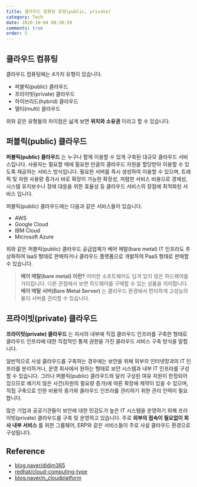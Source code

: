 ```yaml
---
title: 클라우드 컴퓨팅 유형(public, private)
category: Tech
date: 2020-10-04 00:30:59
comments: true
order: 5
---
```




## 클라우드 컴퓨팅
클라우드 컴퓨팅에는 4가지 유형이 있습니다.

* 퍼블릭(public) 클라우드
* 프라이빗(private) 클라우드
* 하이브리드(hybrid) 클라우드
* 멀티(multi) 클라우드

위와 같은 유형들의 차이점은 넓게 보면 __위치와 소유권__ 이라고 할 수 있습니다.

## 퍼블릭(public) 클라우드
__퍼블릭(public) 클라우드__ 는 누구나 함께 이용할 수 있게 구축된 대규모 클라우드 서비스입니다. 사용자는 필요할 때에 필요한 만큼의 클라우드 자원을 할당받아 이용할 수 있도록 제공하는 서비스 방식입니다. 필요한 서버를 즉시 생성하여 이용할 수 있으며, 트래픽 및 자원 사용량 증가시 바로 확장이 가능한 확장성, 저렴한 서비스 비용으로 경제성, 시스템 유지보수나 장애 대응을 위한 효율성 등 클라우드 서비스의 장점에 최적화된 서비스 입니다.

퍼블릭(public) 클라우드에는 다음과 같은 서비스들이 있습니다.

* AWS
* Google Cloud
* IBM Cloud
* Microsoft Azure

위와 같은 퍼블릭(public) 클라우드 공급업체가 베어 메탈(bare metal) IT 인프라도 추상화하여 IaaS 형태로 판매하거나 클라우드 플랫폼으로 개발하여 PaaS 형태로 판매할 수 있습니다.

> __베어 메탈(bare metal) 이란?__ 어떠한 소프트웨어도 담겨 있지 않은 하드웨어를 가리킵니다. 다른 관점에서 보면 하드웨어를 구매할 수 있는 상품을 의미합니다.<br/>
> __베어 메탈 서버(Bare Metal Server)__ 는 클라우드 환경에서 편리하게 고성능의 물리 서버를 관리할 수 있습니다.

## 프라이빗(private) 클라우드
__프라이빗(private) 클라우드__ 는 자사의 내부에 직접 클라우드 인프라를 구축한 형태로 클라우드 인프라에 대한 직접적인 통제 권한을 가진 클라우드 서비스 구축 방식을 말합니다. 

일반적으로 사설 클라우드를 구축하는 경우에는 보안을 위해 외부의 인터넷망과의 IT 인프라를 분리하거나, 운영 회사에서 원하는 형태로 보안 시스템과 내부 IT 인프라를 구성할 수 있습니다. 그러나 퍼블릭(public) 클라우드와 달리 구성된 여유 자원이 한정되어 있으므로 예기치 않은 사건(자원의 필요량 증가)에 따른 확장에 제약이 있을 수 있으며, 직접 구축으로 인한 비용의 증가와 클라우드 인프라를 관리하기 위한 관리 인력이 필요합니다.

많은 기업과 공공기관들이 보안에 대한 민감도가 높은 IT 시스템을 운영하기 위해 프라이빗(private) 클라우드를 구축 및 운영하고 있습니다. 주로 __외부의 접속이 필요없이 회사 내부 서비스__ 를 위한 그룹웨어, ERP와 같은 서비스들이 주로 사설 클라우드 환경으로 구성됩니다.

## Reference
* [blog.naver/didim365](https://blog.naver.com/didim365_/220603372846)
* [redhat/cloud-computing-type](https://www.redhat.com/ko/topics/cloud-computing/public-cloud-vs-private-cloud-and-hybrid-cloud)
* [blog.naver/n_cloudplatform](https://m.blog.naver.com/PostView.nhn?blogId=n_cloudplatform&logNo=221212685823&proxyReferer=https:%2F%2Fwww.google.com%2F)